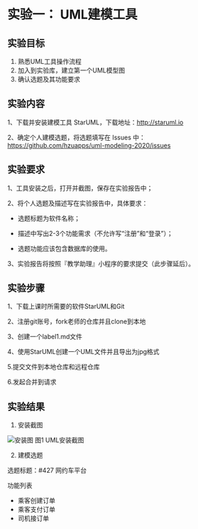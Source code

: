 # 实验一： UML建模工具 

## 实验目标
1. 熟悉UML工具操作流程
2. 加入到实验库，建立第一个UML模型图
3. 确认选题及其功能要求

## 实验内容

1、下载并安装建模工具 StarUML，下载地址：http://staruml.io

2、确定个人建模选题，将选题填写在 Issues 中：
https://github.com/hzuapps/uml-modeling-2020/issues


## 实验要求
1、工具安装之后，打开并截图，保存在实验报告中；

2、将个人选题及描述写在实验报告中，具体要求：

- 选题标题为软件名称；

- 描述中写出2-3个功能需求（不允许写“注册”和“登录”）；

- 选题功能应该包含数据库的使用。

3、实验报告将按照『教学助理』小程序的要求提交（此步骤延后）。

## 实验步骤

1、下载上课时所需要的软件StarUML和Git


2、注册git账号，fork老师的仓库并且clone到本地

3、创建一个label1.md文件

4、使用StarUML创建一个UML文件并且导出为jpg格式


5.提交文件到本地仓库和远程仓库

6.发起合并到请求


## 实验结果
1. 安装截图

![安装图](./StarUML安装图.jpg)
图1 UML安装截图

2. 建模选题

选题标题：#427 网约车平台

功能列表
- 乘客创建订单
- 乘客支付订单
- 司机接订单